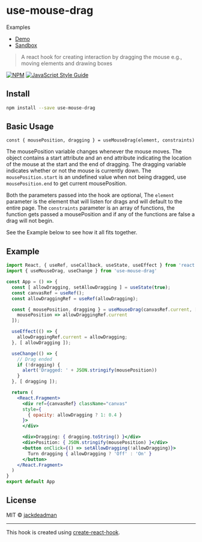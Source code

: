 # use-mouse-drag
Examples
- [Demo](https://jackdeadman.github.io/use-mouse-drag/)
- [Sandbox](https://codesandbox.io/s/testing-react-hooks-st63d?fontsize=14)

> A react hook for creating interaction by dragging the mouse e.g., moving elements and drawing boxes

[![NPM](https://img.shields.io/npm/v/use-mouse-drag.svg)](https://www.npmjs.com/package/use-mouse-drag) [![JavaScript Style Guide](https://img.shields.io/badge/code_style-standard-brightgreen.svg)](https://standardjs.com)

## Install

```bash
npm install --save use-mouse-drag
```

## Basic Usage

```
const { mousePosition, dragging } = useMouseDrag(element, constraints)
```


The mousePosition variable changes whenever the mouse moves. The object contains a start attribute and an end attribute indicating the location of the mouse at the start and the end of dragging. The dragging variable indicates whether or not the mouse is currently down. The `mousePosition.start` is an undefined value when not being dragged, use `mousePosition.end` to get current mousePosition.

Both the parameters passed into the hook are optional, The `element` parameter is the element that will listen for drags and will default to the entire page. The `constraints` parameter is an array of functions, the function gets passed a mousePosition and if any of the functions are false a drag will not begin.

See the Example below to see how it all fits together.

## Example
```jsx
import React, { useRef, useCallback, useState, useEffect } from 'react'
import { useMouseDrag, useChange } from 'use-mouse-drag'

const App = () => {
  const [ allowDragging, setAllowDragging ] = useState(true);
  const canvasRef = useRef();
  const allowDraggingRef = useRef(allowDragging);

  const { mousePosition, dragging } = useMouseDrag(canvasRef.current, [
    mousePosition => allowDraggingRef.current
  ]);

  useEffect(() => {
    allowDraggingRef.current = allowDragging;
  }, [ allowDragging ]);

  useChange(() => {
    // Drag ended
    if (!dragging) {
      alert('Dragged: ' + JSON.stringify(mousePosition))
    }
  }, [ dragging ]);

  return (
    <React.Fragment>
      <div ref={canvasRef} className="canvas"
      style={
        { opacity: allowDragging ? 1: 0.4 }
      }>
      </div>

      <div>Dragging: { dragging.toString() }</div>
      <div>Position: { JSON.stringify(mousePosition) }</div>
      <button onClick={() => setAllowDragging(!allowDragging)}>
        Turn dragging { allowDragging ? 'Off' : 'On' }
      </button>
    </React.Fragment>
  )
}
export default App
```

## License

MIT © [jackdeadman](https://github.com/jackdeadman)

---

This hook is created using [create-react-hook](https://github.com/hermanya/create-react-hook).
